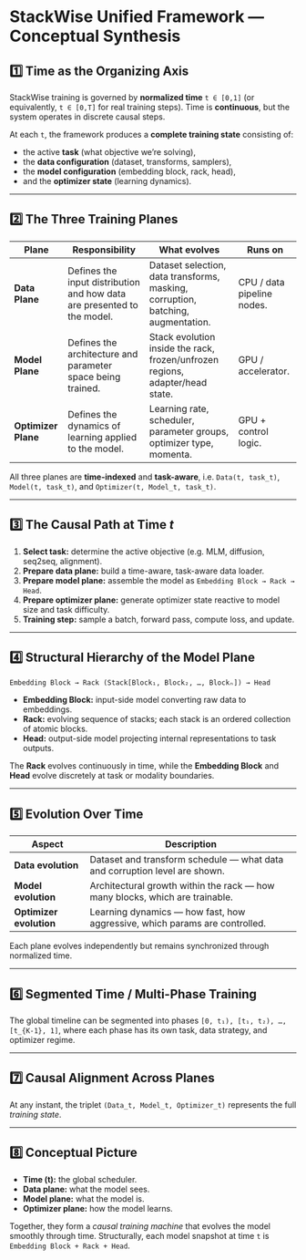 # StackWise Unified Framework — Conceptual Synthesis

## 1️⃣ Time as the Organizing Axis

StackWise training is governed by **normalized time**
`t ∈ [0,1]` (or equivalently, `t ∈ [0,T]` for real training steps).
Time is **continuous**, but the system operates in discrete causal steps.

At each `t`, the framework produces a **complete training state** consisting of:
- the active **task** (what objective we’re solving),
- the **data configuration** (dataset, transforms, samplers),
- the **model configuration** (embedding block, rack, head),
- and the **optimizer state** (learning dynamics).

---

## 2️⃣ The Three Training Planes

| Plane | Responsibility | What evolves | Runs on |
|--------|----------------|---------------|---------|
| **Data Plane** | Defines the input distribution and how data are presented to the model. | Dataset selection, data transforms, masking, corruption, batching, augmentation. | CPU / data pipeline nodes. |
| **Model Plane** | Defines the architecture and parameter space being trained. | Stack evolution inside the rack, frozen/unfrozen regions, adapter/head state. | GPU / accelerator. |
| **Optimizer Plane** | Defines the dynamics of learning applied to the model. | Learning rate, scheduler, parameter groups, optimizer type, momenta. | GPU + control logic. |

All three planes are **time-indexed** and **task-aware**, i.e. `Data(t, task_t)`, `Model(t, task_t)`, and `Optimizer(t, Model_t, task_t)`.

---

## 3️⃣ The Causal Path at Time *t*

1. **Select task:** determine the active objective (e.g. MLM, diffusion, seq2seq, alignment).  
2. **Prepare data plane:** build a time-aware, task-aware data loader.  
3. **Prepare model plane:** assemble the model as `Embedding Block → Rack → Head`.  
4. **Prepare optimizer plane:** generate optimizer state reactive to model size and task difficulty.  
5. **Training step:** sample a batch, forward pass, compute loss, and update.

---

## 4️⃣ Structural Hierarchy of the Model Plane

```
Embedding Block → Rack (Stack[Block₁, Block₂, …, Blockₙ]) → Head
```

- **Embedding Block:** input-side model converting raw data to embeddings.
- **Rack:** evolving sequence of stacks; each stack is an ordered collection of atomic blocks.
- **Head:** output-side model projecting internal representations to task outputs.

The **Rack** evolves continuously in time, while the **Embedding Block** and **Head** evolve discretely at task or modality boundaries.

---

## 5️⃣ Evolution Over Time

| Aspect | Description |
|--------|--------------|
| **Data evolution** | Dataset and transform schedule — what data and corruption level are shown. |
| **Model evolution** | Architectural growth within the rack — how many blocks, which are trainable. |
| **Optimizer evolution** | Learning dynamics — how fast, how aggressive, which params are controlled. |

Each plane evolves independently but remains synchronized through normalized time.

---

## 6️⃣ Segmented Time / Multi-Phase Training

The global timeline can be segmented into phases `[0, t₁), [t₁, t₂), …, [t_{K-1}, 1]`,
where each phase has its own task, data strategy, and optimizer regime.

---

## 7️⃣ Causal Alignment Across Planes

At any instant, the triplet `(Data_t, Model_t, Optimizer_t)` represents the full *training state*.

---

## 8️⃣ Conceptual Picture

- **Time (t):** the global scheduler.  
- **Data plane:** what the model sees.  
- **Model plane:** what the model is.  
- **Optimizer plane:** how the model learns.  

Together, they form a *causal training machine* that evolves the model smoothly through time.
Structurally, each model snapshot at time `t` is `Embedding Block + Rack + Head`.
